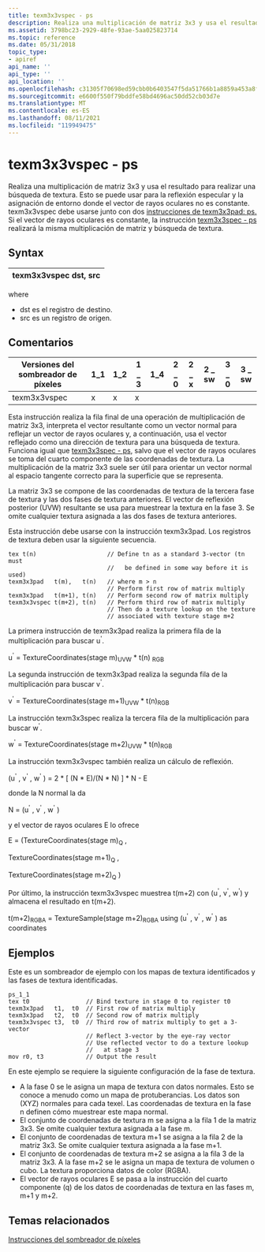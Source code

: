 ```yaml
---
title: texm3x3vspec - ps
description: Realiza una multiplicación de matriz 3x3 y usa el resultado para realizar una búsqueda de textura.
ms.assetid: 3798bc23-2929-48fe-93ae-5aa025823714
ms.topic: reference
ms.date: 05/31/2018
topic_type:
- apiref
api_name: ''
api_type: ''
api_location: ''
ms.openlocfilehash: c31305f70698ed59cbb0b6403547f5da51766b1a8859a453a8f6ab5cdfd56dc1
ms.sourcegitcommit: e6600f550f79bddfe58bd4696ac50dd52cb03d7e
ms.translationtype: MT
ms.contentlocale: es-ES
ms.lasthandoff: 08/11/2021
ms.locfileid: "119949475"
---
```

# <a name="texm3x3vspec---ps"></a>texm3x3vspec - ps

Realiza una multiplicación de matriz 3x3 y usa el resultado para realizar una búsqueda de textura. Esto se puede usar para la reflexión especular y la asignación de entorno donde el vector de rayos oculares no es constante. texm3x3vspec debe usarse junto con dos [instrucciones de texm3x3pad: ps.](texm3x3pad---ps.md) Si el vector de rayos oculares es constante, la instrucción [texm3x3spec - ps](texm3x3spec---ps.md) realizará la misma multiplicación de matriz y búsqueda de textura.

## <a name="syntax"></a>Syntax



| texm3x3vspec dst, src |
|-----------------------|



 

where

-   dst es el registro de destino.
-   src es un registro de origen.

## <a name="remarks"></a>Comentarios



| Versiones del sombreador de píxeles | 1\_1 | 1\_2 | 1 \_ 3 | 1\_4 | 2 \_ 0 | 2 \_ x | 2 \_ sw | 3 \_ 0 | 3 \_ sw |
|-----------------------|------|------|------|------|------|------|-------|------|-------|
| texm3x3vspec          | x    | x    | x    |      |      |      |       |      |       |



 

Esta instrucción realiza la fila final de una operación de multiplicación de matriz 3x3, interpreta el vector resultante como un vector normal para reflejar un vector de rayos oculares y, a continuación, usa el vector reflejado como una dirección de textura para una búsqueda de textura. Funciona igual que [texm3x3spec - ps](texm3x3spec---ps.md), salvo que el vector de rayos oculares se toma del cuarto componente de las coordenadas de textura. La multiplicación de la matriz 3x3 suele ser útil para orientar un vector normal al espacio tangente correcto para la superficie que se representa.

La matriz 3x3 se compone de las coordenadas de textura de la tercera fase de textura y las dos fases de textura anteriores. El vector de reflexión posterior (UVW) resultante se usa para muestrear la textura en la fase 3. Se omite cualquier textura asignada a las dos fases de textura anteriores.

Esta instrucción debe usarse con la instrucción texm3x3pad. Los registros de textura deben usar la siguiente secuencia.


```
tex t(n)                    // Define tn as a standard 3-vector (tn must
                            //   be defined in some way before it is used)
texm3x3pad   t(m),   t(n)   // where m > n
                            // Perform first row of matrix multiply
texm3x3pad   t(m+1), t(n)   // Perform second row of matrix multiply
texm3x3vspec t(m+2), t(n)   // Perform third row of matrix multiply
                            // Then do a texture lookup on the texture
                            // associated with texture stage m+2
```



La primera instrucción de texm3x3pad realiza la primera fila de la multiplicación para buscar u<sup>'</sup>.

u<sup>'</sup> = TextureCoordinates(stage m)<sub>UVW</sub> \* t(n) <sub>RGB</sub>

La segunda instrucción de texm3x3pad realiza la segunda fila de la multiplicación para buscar v<sup>'</sup>.

v<sup>'</sup> = TextureCoordinates(stage m+1)<sub>UVW</sub> \* t(n)<sub>RGB</sub>

La instrucción texm3x3spec realiza la tercera fila de la multiplicación para buscar w<sup>'</sup>.

w<sup>'</sup> = TextureCoordinates(stage m+2)<sub>UVW</sub> \* t(n)<sub>RGB</sub>

La instrucción texm3x3vspec también realiza un cálculo de reflexión.

(u<sup>'</sup> , v<sup>'</sup> , w<sup>'</sup> ) = 2 \* \[ (N \* E)/(N \* N) \] \* N - E

donde la N normal la da

N = (u<sup>'</sup> , v<sup>'</sup> , w<sup>'</sup> )

y el vector de rayos oculares E lo ofrece

E = (TextureCoordinates(stage m)<sub>Q</sub> ,

TextureCoordinates(stage m+1)<sub>Q</sub> ,

TextureCoordinates(stage m+2)<sub>Q</sub> )

Por último, la instrucción texm3x3vspec muestrea t(m+2) con (u<sup>'</sup>, v<sup>'</sup>, w<sup>'</sup>) y almacena el resultado en t(m+2).

t(m+2)<sub>RGBA</sub> = TextureSample(stage m+2)<sub>RGBA</sub> using (u<sup>'</sup> , v<sup>'</sup> , w<sup>'</sup> ) as coordinates

## <a name="examples"></a>Ejemplos

Este es un sombreador de ejemplo con los mapas de textura identificados y las fases de textura identificadas.


```
ps_1_1
tex t0                // Bind texture in stage 0 to register t0
texm3x3pad   t1,  t0  // First row of matrix multiply
texm3x3pad   t2,  t0  // Second row of matrix multiply
texm3x3vspec t3,  t0  // Third row of matrix multiply to get a 3-vector
                      // Reflect 3-vector by the eye-ray vector
                      // Use reflected vector to do a texture lookup
                      //   at stage 3
mov r0, t3            // Output the result
```



En este ejemplo se requiere la siguiente configuración de la fase de textura.

-   A la fase 0 se le asigna un mapa de textura con datos normales. Esto se conoce a menudo como un mapa de protuberancias. Los datos son (XYZ) normales para cada texel. Las coordenadas de textura en la fase n definen cómo muestrear este mapa normal.
-   El conjunto de coordenadas de textura m se asigna a la fila 1 de la matriz 3x3. Se omite cualquier textura asignada a la fase m.
-   El conjunto de coordenadas de textura m+1 se asigna a la fila 2 de la matriz 3x3. Se omite cualquier textura asignada a la fase m+1.
-   El conjunto de coordenadas de textura m+2 se asigna a la fila 3 de la matriz 3x3. A la fase m+2 se le asigna un mapa de textura de volumen o cubo. La textura proporciona datos de color (RGBA).
-   El vector de rayos oculares E se pasa a la instrucción del cuarto componente (q) de los datos de coordenadas de textura en las fases m, m+1 y m+2.

## <a name="related-topics"></a>Temas relacionados

<dl> <dt>

[Instrucciones del sombreador de píxeles](dx9-graphics-reference-asm-ps-instructions.md)
</dt> </dl>

 

 




